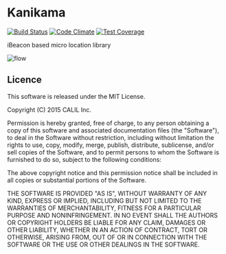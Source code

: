 # Kanikama

[![Build Status](https://travis-ci.org/CALIL/kanikama.js.svg?branch=master)](https://travis-ci.org/CALIL/kanikama.js)
[![Code Climate](https://codeclimate.com/github/CALIL/kanikama.js/badges/gpa.svg)](https://codeclimate.com/github/CALIL/kanikama.js)
[![Test Coverage](https://codeclimate.com/github/CALIL/kanikama.js/badges/coverage.svg)](https://codeclimate.com/github/CALIL/kanikama.js)

iBeacon based micro location library 

![flow](https://yabumi.cc/14cc519fbc6175953e7a2bc0.png)


## Licence

This software is released under the MIT License.

Copyright (C) 2015 CALIL Inc.

Permission is hereby granted, free of charge, to any person obtaining a copy
of this software and associated documentation files (the "Software"), to deal
in the Software without restriction, including without limitation the rights
to use, copy, modify, merge, publish, distribute, sublicense, and/or sell
copies of the Software, and to permit persons to whom the Software is
furnished to do so, subject to the following conditions:

The above copyright notice and this permission notice shall be included in
all copies or substantial portions of the Software.

THE SOFTWARE IS PROVIDED "AS IS", WITHOUT WARRANTY OF ANY KIND, EXPRESS OR
IMPLIED, INCLUDING BUT NOT LIMITED TO THE WARRANTIES OF MERCHANTABILITY,
FITNESS FOR A PARTICULAR PURPOSE AND NONINFRINGEMENT. IN NO EVENT SHALL THE
AUTHORS OR COPYRIGHT HOLDERS BE LIABLE FOR ANY CLAIM, DAMAGES OR OTHER
LIABILITY, WHETHER IN AN ACTION OF CONTRACT, TORT OR OTHERWISE, ARISING FROM,
OUT OF OR IN CONNECTION WITH THE SOFTWARE OR THE USE OR OTHER DEALINGS IN
THE SOFTWARE.